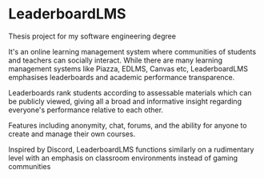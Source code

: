 # LeaderboardLMS
Thesis project for my software engineering degree

It's an online learning management system where communities of students and teachers can socially interact.
While there are many learning management systems like Piazza, EDLMS, Canvas etc, LeaderboardLMS emphasises leaderboards and academic performance transparence.

Leaderboards rank students according to assessable materials which can be publicly viewed, giving all a broad and informative insight regarding
everyone's performance relative to each other.

Features including anonymity, chat, forums, and the ability for anyone to create and manage their own courses.

Inspired by Discord, LeaderboardLMS functions similarly on a rudimentary level with an emphasis on classroom environments instead of gaming communities
